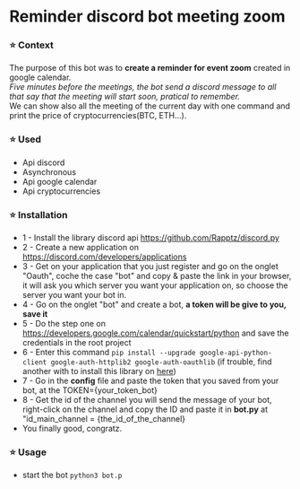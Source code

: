 # Reminder discord bot meeting zoom
### :star: Context
The purpose of this bot was to **create a reminder for event zoom** created in google calendar.
<br>*Five minutes before the meetings, the bot send a discord message to all that say that the meeting will start soon, pratical to remember.*
<br>We can show also all the meeting of the current day with one command and print the price of cryptocurrencies(BTC, ETH...).


### :star: Used 
* Api discord
* Asynchronous
* Api google calendar
* Api cryptocurrencies

### :star: Installation
* 1 - Install the library discord api https://github.com/Rapptz/discord.py
* 2 - Create a new application on https://discord.com/developers/applications
* 3 - Get on your application that you just register and go on the onglet "Oauth", coche the case "bot" and copy & paste the link in your browser, it will ask you which server you want your application on, so choose the server you want your bot in.
* 4 - Go on the onglet "bot" and create a bot, **a token will be give to you, save it**
* 5 - Do the step one on https://developers.google.com/calendar/quickstart/python and save the credentials in the root project
* 6 - Enter this command ``pip install --upgrade google-api-python-client google-auth-httplib2 google-auth-oauthlib`` (if trouble, find another with to install this library on [here](https://developers.google.com/api-client-library/python/start/installation))
* 7 - Go in the **config** file and paste the token that you saved from your bot, at the TOKEN={your_token_bot} 
* 8 - Get the id of the channel you will send the message of your bot, right-click on the channel and copy the ID and paste it in **bot.py** at "id_main_channel = {the_id_of_the_channel}
* You finally good, congratz.
### :star: Usage 
* start the bot ``python3 bot.p``
